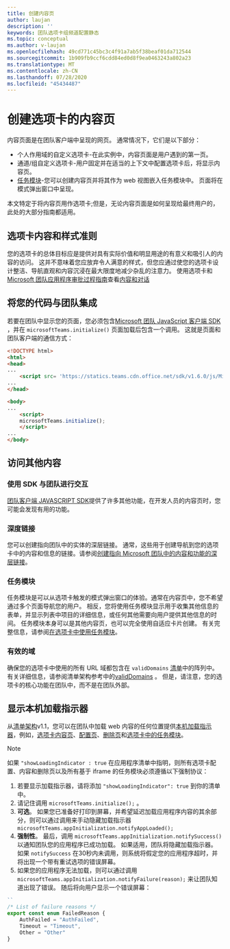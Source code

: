 ```yaml
---
title: 创建内容页
author: laujan
description: ''
keywords: 团队选项卡组频道配置静态
ms.topic: conceptual
ms.author: v-laujan
ms.openlocfilehash: 49cd771c45bc3c4f91a7ab5f38beaf01da712544
ms.sourcegitcommit: 1b909fb9ccf6cdd84ed0d8f9ea0463243a802a23
ms.translationtype: MT
ms.contentlocale: zh-CN
ms.lasthandoff: 07/28/2020
ms.locfileid: "45434487"
---
```

# <a name="create-a-content-page-for-your-tab"></a>创建选项卡的内容页

内容页面是在团队客户端中呈现的网页。 通常情况下，它们是以下部分：

* 个人作用域的自定义选项卡-在此实例中，内容页面是用户遇到的第一页。
* 通道/组自定义选项卡-用户固定并在适当的上下文中配置选项卡后，将显示内容页。
* [任务模块](~/task-modules-and-cards/what-are-task-modules.md)-您可以创建内容页并将其作为 web 视图嵌入任务模块中。 页面将在模式弹出窗口中呈现。

本文特定于将内容页用作选项卡;但是，无论内容页面是如何呈现给最终用户的，此处的大部分指南都适用。

## <a name="tab-content-and-style-guidelines"></a>选项卡内容和样式准则

您的选项卡的总体目标应是提供对具有实际价值和明显用途的有意义和吸引人的内容的访问。 这并不意味着您应放弃令人满意的样式，但您应通过使您的选项卡设计整洁、导航直观和内容沉浸在最大限度地减少杂乱的注意力。 使用选项卡和[Microsoft 团队应用程序审批过程指南](~/concepts/deploy-and-publish/appsource/prepare/frequently-failed-cases.md)查看[内容和对话](~/tabs/design/tabs.md)

## <a name="integrate-your-code-with-teams"></a>将您的代码与团队集成

若要在团队中显示您的页面，您必须包含[Microsoft 团队 JavaScript 客户端 SDK](/javascript/api/overview/msteams-client?view=msteams-client-js-latest) ，并在 `microsoftTeams.initialize()` 页面加载后包含一个调用。 这就是页面和团队客户端的通信方式：

```html
<!DOCTYPE html>
<html>
<head>
...
    <script src= 'https://statics.teams.cdn.office.net/sdk/v1.6.0/js/MicrosoftTeams.min.js'></script>
...
</head>

<body>
...
    <script>
    microsoftTeams.initialize();
    </script>
...
</body>
```

## <a name="accessing-additional-content"></a>访问其他内容

### <a name="using-the-sdk-to-interact-with-teams"></a>使用 SDK 与团队进行交互

[团队客户端 JAVASCRIPT SDK](~/tabs/how-to/using-teams-client-sdk.md)提供了许多其他功能，在开发人员的内容页时，您可能会发现有用的功能。

### <a name="deep-links"></a>深度链接

您可以创建指向团队中的实体的深层链接。 通常，这些用于创建导航到您的选项卡中的内容和信息的链接。请参阅[创建指向 Microsoft 团队中的内容和功能的深层链接](~/concepts/build-and-test/deep-links.md)。

### <a name="task-modules"></a>任务模块

任务模块是可以从选项卡触发的模式弹出窗口的体验。通常在内容页中，您不希望通过多个页面导航您的用户。 相反，您将使用任务模块显示用于收集其他信息的表单，并显示列表中项目的详细信息，或任何其他需要向用户提供其他信息的时间。 任务模块本身可以是其他内容页，也可以完全使用自适应卡片创建。 有关完整信息，请参阅[在选项卡中使用任务模块](~/task-modules-and-cards/task-modules/task-modules-tabs.md)。

### <a name="valid-domains"></a>有效的域

确保您的选项卡中使用的所有 URL 域都包含在 `validDomains` [清单](~/concepts/build-and-test/apps-package.md)中的阵列中。 有关详细信息，请参阅清单架构参考中的[validDomains](~/resources/schema/manifest-schema.md#validdomains) 。 但是，请注意，您的选项卡的核心功能在团队中，而不是在团队外部。

## <a name="show-a-native-loading-indicator"></a>显示本机加载指示器

从[清单架构](../../../resources/schema/manifest-schema.md)v1.1，您可以在团队中加载 web 内容的任何位置提供[本机加载指示器](../../../resources/schema/manifest-schema.md#showloadingindicator)，例如，[选项卡内容页](#integrate-your-code-with-teams)、[配置页](configuration-page.md)、[删除页](removal-page.md)和[选项卡中的任务模块](../../../task-modules-and-cards/task-modules/task-modules-tabs.md)。

> [!NOTE]
> 如果 `"showLoadingIndicator : true` 在应用程序清单中指明，则所有选项卡配置、内容和删除页以及所有基于 iframe 的任务模块必须遵循以下强制协议：

1. 若要显示加载指示器，请将添加 `"showLoadingIndicator": true` 到你的清单中。 
2. 请记住调用 `microsoftTeams.initialize();` 。
3. **可选**。 如果您已准备好打印到屏幕，并希望延迟加载应用程序内容的其余部分，则可以通过调用来手动隐藏加载指示器`microsoftTeams.appInitialization.notifyAppLoaded();`
4. **强制性**。 最后，调用 `microsoftTeams.appInitialization.notifySuccess()` 以通知团队您的应用程序已成功加载。 如果适用，团队将隐藏加载指示器。 如果 `notifySuccess` 在30秒内未调用，则系统将假定您的应用程序超时，并将出现一个带有重试选项的错误屏幕。
5. 如果您的应用程序无法加载，则可以通过调用 `microsoftTeams.appInitialization.notifyFailure(reason);` 来让团队知道出现了错误。 随后将向用户显示一个错误屏幕：

```typescript
``
/* List of failure reasons */
export const enum FailedReason {
    AuthFailed = "AuthFailed",
    Timeout = "Timeout",
    Other = "Other"
}
```
>
